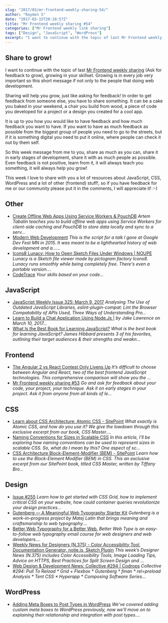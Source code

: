 ```yaml
---
slug: "2017/03/mr-frontend-weekly-sharing-54/"
author: "Raymon S"
date: "2017-03-15T20:10:57Z"
title: "Mr Frontend weekly sharing #54"
categories: ["Mr Frontend weekly link sharing"]
tags: ["Design", "JavaScript", "WordPress"]
excerpt: "I want to continue with the topic of last Mr Frontend weekly sharing (Ask for feedback to grow), gr..."
---
```


## Share to grow!

I want to continue with the topic of last [Mr Frontend weekly sharing](https://mrfrontend.org/2017/03/mr-frontend-weekly-sharing-53/) (Ask for feedback to grow), growing in your skillset. Growing is in every job very important so this short message if not only to the people that doing web development.

Sharing will help you grow, just like asking for feedback! In order to get feedback from someone else, you have to share something. It can be a cake you baked in your weekend, a chair you build from wood, a piece of code you developed for a project or a design you created for a cool app.

It is up to you how you would like to have feedback and how much feedback you want to have. If you want to have as much feedback as possible from the biggest group of people you need to go to the streets, but if it is something digital you need to put it online, where people can check it out by them self.

So this week message from me to you, share as much as you can, share it in early stages of development, share it with as much people as possible. Even feedback is not positive, learn from it, it will always teach you something, it will always help you grow!

This week I love to share with you a lot of resources about JavaScript, CSS, WordPress and a lot of other (frontend) stuff!, so if you have feedback for me or our community please put it in the comments, I will appreciate it! :-)

## Other

* [Create Offline Web Apps Using Service Workers & PouchDB](http://buff.ly/2n7dXAi "Create Offline Web Apps Using Service Workers & PouchDB") _Artem Tabalin teaches you to build offline web apps using Service Workers for client-side caching and PouchDB to store data locally and sync to a serv..._
* [Modern Web Development](http://buff.ly/2n0bB31 "Modern Web Development") _This is the script for a talk I gave at Google Dev Fest MN in 2015\. It was meant to be a lighthearted history of web development and a…..._
* [Icons8 Lunacy: How to Open Sketch Files Under Windows | NOUPE](http://buff.ly/2n9qkYp "Icons8 Lunacy: How to Open Sketch Files Under Windows | NOUPE") _Lunacy is a Sketch file viewer made by pictogram factory Icons8\. Lunacy runs smoothly while being completely free. There's even a portable version...._
* [CodeTrace](http://buff.ly/2lHW6uD "CodeTrace") _Your skills based on your code..._

## JavaScript

* [JavaScript Weekly Issue 325: March 9, 2017](http://buff.ly/2nmOizM "JavaScript Weekly Issue 325: March 9, 2017") _Analysing The Use of Outdated JavaScript Libraries, eslint-plugin-compat: Lint the Browser Compatability of APIs Used, Three Ways of Understanding Pro..._
* [Learn to Build a Chat Application Using Node.Js |](http://buff.ly/2maZAXj "Learn to Build a Chat Application Using Node.Js |") _by Jake Lawrence on March 10, 2017..._
* [What Is the Best Book for Learning JavaScript?](http://buff.ly/2mzsTGC "What Is the Best Book for Learning JavaScript?") _What is the best book for learning JavaScript? James Hibbard presents 3 of his favorites, outlining their target audiences & their strengths and weakn..._

## Frontend

* [The Angular 2 vs React Contest Only Livens Up](http://buff.ly/2lL7efc "The Angular 2 vs React Contest Only Livens Up") _It’s difficult to choose between Angular and React, two of the best frontend JavaScript technologies. This comprehensive comparison will show you the ..._
* [Mr Frontend weekly sharing #53](https://mrfrontend.org/2017/03/mr-frontend-weekly-sharing-53/ "Mr Frontend weekly sharing #53") _Go and ask for feedback about your code, your project, your technique. Ask it on early stages in your project. Ask it from anyone from all kinds of le..._

## CSS

* [Learn about CSS Architecture: Atomic CSS - SitePoint](http://buff.ly/2ndl4DW "Learn about CSS Architecture: Atomic CSS - SitePoint") _What exactly is Atomic CSS, and how do you use it? We give the lowdown through this exclusive excerpt from our book, CSS Master...._
* [Naming Conventions for Sizes in Scalable CSS](http://buff.ly/2n0043l "Naming Conventions for Sizes in Scalable CSS") _In this article, I’ll be exploring how naming conventions can be used to represent sizes in scalable CSS. So, what do I mean by this? One aspect of sc..._
* [CSS Architecture Block-Element-Modifier (BEM) - SitePoint](http://buff.ly/2n0ebWA "CSS Architecture Block-Element-Modifier (BEM) - SitePoint") _Learn how to use the Block-Element Modifier (BEM) in CSS. This an exclusive excerpt from our SitePoint book, titled CSS Master, written by Tiffany Bro..._

## Design

* [Issue #255](http://buff.ly/2m51EAl "Issue #255") _Learn how to get started with CSS Grid, how to implement critical CSS on your website, how could container queries revolutionize your design practices..._
* [Gutenberg — A Meaningful Web Typography Starter Kit](http://buff.ly/2n5qotf "Gutenberg — A Meaningful Web Typography Starter Kit") _Gutenberg is a work–in–progress project by Matej Latin that brings meaning and craftsmanship to web typography...._
* [Better Web Typography for a Better Web.](http://buff.ly/2mAy48S "Better Web Typography for a Better Web.") _Better Web Type is an easy-to-follow web typography email course for web designers and web developers...._
* [Weekly News for Designers (N.375) - Color Accessibility Tool, Documentation Generator, notie.js, Sketch Plugin](http://buff.ly/2mgvULd "Weekly News for Designers (N.375) - Color Accessibility Tool, Documentation Generator, notie.js, Sketch Plugin") _This week’s Designer News (N.375) includes Color Accessibility Tools, Image Loading Tips, Advice on HTTPS, Best Practices for Split Screen Design and ..._
* [Web Design & Development News: Collective #294 | Codrops](http://buff.ly/2m7TqtH "Web Design & Development News: Collective #294 | Codrops") _Collective #294: Pull To Reload * Grid + Flexbox * Gutenberg * fman * rel=preload Analysis * Tent CSS * Hyperapp * Composing Software Series..._

## WordPress

* [Adding Meta Boxes to Post Types in WordPress](http://buff.ly/2lnH2ak "Adding Meta Boxes to Post Types in WordPress") _We’ve covered adding custom meta boxes to WordPress previously, now we'll move on to explaining their relationship and integration with post types...._